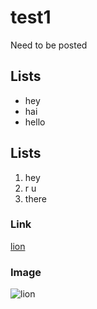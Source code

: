# test1
Need to be posted
## Lists
- hey
- hai
- hello
## Lists
1. hey
1. r u
1. there
### Link
[lion](https://www.imdb.com/title/tt3741834/)

### Image
![lion](https://i.ytimg.com/vi/QVu8rGbRXIs/hqdefault.jpg)

